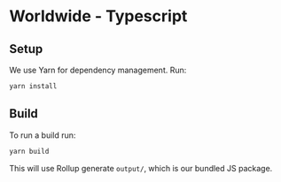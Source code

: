 # Worldwide - Typescript

## Setup

We use Yarn for dependency management. Run:

```sh
yarn install
```

## Build

To run a build run:

```sh
yarn build
```

This will use Rollup generate `output/`, which is our bundled JS package.
